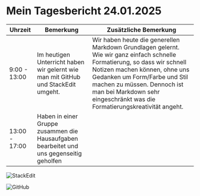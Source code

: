 
# Mein Tagesbericht 24.01.2025

Uhrzeit        |    Bemerkung                                                                      |    Zusätzliche Bemerkung
-------------- | --------------------------------------------------------------------------------- | ------------------------------------------------------------------------------------------------
9:00 - 13:00   | Im heutigen Unterricht haben wir gelernt wie man mit GitHub und StackEdit umgeht. | Wir haben heute die generellen Markdown Grundlagen gelernt. Wie wir ganz einfach schnelle Formatierung, so dass wir schnell Notizen machen können, ohne uns Gedanken um Form/Farbe und Stil machen zu müssen. Dennoch ist man bei Markdown sehr eingeschränkt was die Formatierungskreativität angeht.
13:00 - 17:00  | Haben in einer Gruppe zusammen die Hausaufgaben bearbeitet und uns gegenseitig geholfen |

![StackEdit](https://img.icons8.com/?size=100&id=ND8NsjOdKTH1&format=png&color=000000)

![GitHub](https://img.icons8.com/?size=100&id=12599&format=png&color=000000)
